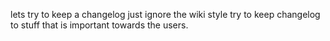lets try to keep a changelog
just ignore the wiki style
try to keep changelog to stuff that is important towards the users.
